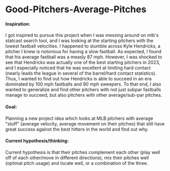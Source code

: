 # Good-Pitchers-Average-Pitches

#### Inspiration: 
I got inspired to pursue this project when I was messing around on mlb's statcast search tool, and I was looking at the starting pitchers with the lowest fastball velocities. I happened to stumble across Kyle Hendricks, a pitcher I knew is notorious for having a slow fastball. As expected, I found that his average fastball was a measly 87 mph. However, I was shocked to see that Hendricks was actually one of the best starting pitchers in 2023, and I especially noticed that he was excellent at limiting hard contact (nearly leads the league in several of the barrel/hard contact statistics). Thus, I wanted to find out how Hendricks is able to succeed in an era dominated by 100 mph fastballs and 90 mph sweepers. To that end, I also wanted to generalize and find other pitchers with not just subpar fastballs manage to succeed, but also pitchers with other average/sub-par pitches. 

#### Goal:
Planning a new project idea which looks at MLB pitchers with average "stuff" (average velocity, average movement on their pitches) that still have great success against the best hitters in the world and find out why. 

#### Current hypothesis/thinking:
Current hypothesis is that their pitches complement each other (play well off of each other/move in different directions), mix their pitches well (optimal pitch usage) and locate well, or a combination of the three.
